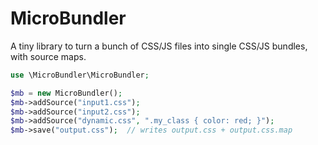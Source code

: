 MicroBundler
============
A tiny library to turn a bunch of CSS/JS files into single CSS/JS
bundles, with source maps.

```php
use \MicroBundler\MicroBundler;

$mb = new MicroBundler();
$mb->addSource("input1.css");
$mb->addSource("input2.css");
$mb->addSource("dynamic.css", ".my_class { color: red; }");
$mb->save("output.css");  // writes output.css + output.css.map
```
